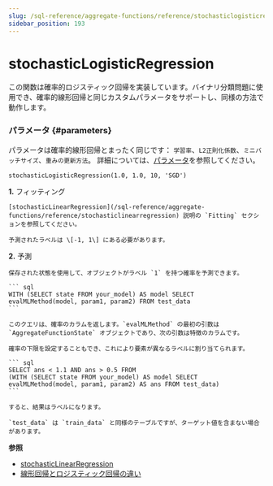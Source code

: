 ```yaml
---
slug: /sql-reference/aggregate-functions/reference/stochasticlogisticregression
sidebar_position: 193
---
```


# stochasticLogisticRegression

この関数は確率的ロジスティック回帰を実装しています。バイナリ分類問題に使用でき、確率的線形回帰と同じカスタムパラメータをサポートし、同様の方法で動作します。

### パラメータ {#parameters}

パラメータは確率的線形回帰とまったく同じです：
`学習率`、`L2正則化係数`、`ミニバッチサイズ`、`重みの更新方法`。
詳細については、[パラメータ](../reference/stochasticlinearregression.md/#parameters)を参照してください。

``` text
stochasticLogisticRegression(1.0, 1.0, 10, 'SGD')
```

**1.** フィッティング

<!-- -->

    [stochasticLinearRegression](/sql-reference/aggregate-functions/reference/stochasticlinearregression) 説明の `Fitting` セクションを参照してください。

    予測されたラベルは \[-1, 1\] にある必要があります。

**2.** 予測

<!-- -->

    保存された状態を使用して、オブジェクトがラベル `1` を持つ確率を予測できます。

    ``` sql
    WITH (SELECT state FROM your_model) AS model SELECT
    evalMLMethod(model, param1, param2) FROM test_data
    ```

    このクエリは、確率のカラムを返します。`evalMLMethod` の最初の引数は `AggregateFunctionState` オブジェクトであり、次の引数は特徴のカラムです。

    確率の下限を設定することもでき、これにより要素が異なるラベルに割り当てられます。

    ``` sql
    SELECT ans < 1.1 AND ans > 0.5 FROM
    (WITH (SELECT state FROM your_model) AS model SELECT
    evalMLMethod(model, param1, param2) AS ans FROM test_data)
    ```

    すると、結果はラベルになります。

    `test_data` は `train_data` と同様のテーブルですが、ターゲット値を含まない場合があります。

**参照**

- [stochasticLinearRegression](../../../sql-reference/aggregate-functions/reference/stochasticlinearregression.md#agg_functions-stochasticlinearregression)
- [線形回帰とロジスティック回帰の違い](https://stackoverflow.com/questions/12146914/what-is-the-difference-between-linear-regression-and-logistic-regression)
